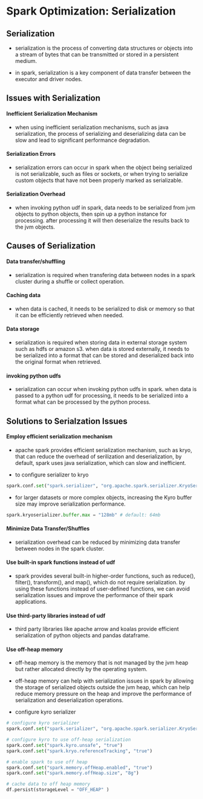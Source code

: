 # Spark Optimization: Serialization 

## Serialization

- serialization is the process of converting data structures or objects into a stream of bytes that can be transmitted or stored in a persistent medium.

- in spark, serialization is a key component of data transfer between the executor and driver nodes.


## Issues with Serialization

#### Inefficient Serialization Mechanism

- when using inefficient serialization mechanisms, such as java serialization, the process of serializing and deserializing data can be slow and lead to significant performance degradation.

#### Serialization Errors

- serialization errors can occur in spark when the object being serialized is not serializable, such as files or sockets, or when trying to serialize custom objects that have not been properly marked as serializable.

#### Serialization Overhead

- when invoking python udf in spark, data needs to be serialized from jvm objects to python objects, then spin up a python instance for processing. after processing it will then deserialize the results back to the jvm objects.

## Causes of Serialization

#### Data transfer/shuffling

- serialization is required when transfering data between nodes in a spark cluster during a shuffle or collect operation.

#### Caching data

- when data is cached, it needs to be serialized to disk or memory so that it can be efficiently retrieved when needed.

#### Data storage

- serialization is required when storing data in external storage system such as hdfs or amazon s3. when data is stored externally, it needs to be serialized into a format that can be stored and deserialized back into the original format when retrieved.

#### invoking python udfs

- serialization can occur when invoking python udfs in spark. when data is passed to a python udf for processing, it needs to be serialized into a format what can be processed by the python process.

## Solutions to Serialzation Issues

#### Employ efficient serialization mechanism

- apache spark provides efficient serialization mechanism, such as kryo, that can reduce the overhead of serilization and deserialization, by default, spark uses java serialization, which can slow and inefficient.

- to configure serializer to kryo

``` python
spark.conf.set("spark.serializer", "org.apache.spark.serializer.KryoSerializer")
```

- for larger datasets or more complex objects, increasing the Kyro buffer size may improve serialization performance.

```python
spark.kryoserializer.buffer.max = "128mb" # default: 64mb
```

#### Minimize Data Transfer/Shuffles

- serialization overhead can be reduced by minimizing data transfer between nodes in the spark cluster.

#### Use built-in spark functions instead of udf

- spark provides several built-in higher-order functions, such as reduce(), filter(), transform(), and map(),  which do not require serialization. by using these functions instead of user-defined functions, we can avoid serialization issues and improve the performance of their spark applications.

#### Use third-party libraries instead of udf

- third party libraries like apache arrow and koalas provide efficient serialization of python objects and pandas dataframe.

#### Use off-heap memory

- off-heap memory is the memory that is not managed by the jvm heap but rather allocated directly by the operating system.

- off-heap memory can help with serialization issues in spark by allowing the storage of serialized objects outside the jvm heap, which can help reduce memory pressure on the heap and improve the performance of serialization and deserialization operations.

- configure kyro serializer

```python
# configure kyro serializer
spark.conf.set("spark.serializer", "org.apache.spark.serializer.KryoSerializer")

# configure kyro to use off-heap serialization
spark.conf.set("spark.kyro.unsafe", "true")
spark.conf.set("spark.kryo.referenceTracking", "true")

# enable spark to use off heap
spark.conf.set("spark.memory.offHeap.enabled", "true")
spark.conf.set("spark.memory.offHeap.size", "8g")

# cache data to off heap memory 
df.persist(storageLevel = "OFF_HEAP" )

```